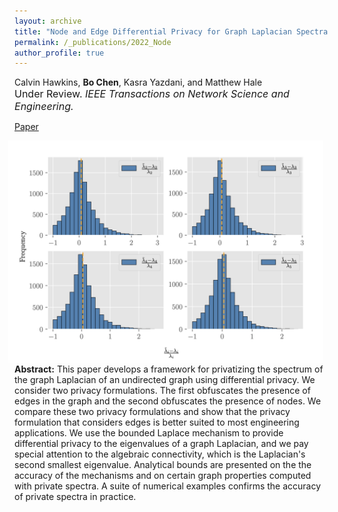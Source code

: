 ```yaml
---
layout: archive
title: "Node and Edge Differential Privacy for Graph Laplacian Spectra: Mechanisms and Scaling Laws"
permalink: /_publications/2022_Node
author_profile: true
---
```


Calvin Hawkins, **Bo Chen**, Kasra Yazdani, and Matthew Hale<br><span style="font-size:12pt"> Under Review. *IEEE Transactions on Network Science and Engineering.*</span><br>

[Paper](https://arxiv.org/pdf/2211.15366.pdf)

<img 
src="/images/Node_Edge_dp_result.png" 
width=600 
style="float: right; margin-left: 10px; margin-right: 10px;">

**Abstract:** This paper develops a framework for privatizing the spectrum of the graph Laplacian of an undirected graph using differential privacy. We consider two privacy formulations. The first obfuscates the presence of edges in the graph and the second obfuscates the presence of nodes. We compare these two privacy formulations and show that the privacy formulation that considers edges is better suited to most engineering applications. We use the bounded Laplace mechanism to provide differential privacy to the eigenvalues of a graph Laplacian, and we pay special attention to the algebraic connectivity, which is the Laplacian's second smallest eigenvalue. Analytical bounds are presented on the the accuracy of the mechanisms and on certain graph properties computed with private spectra. A suite of numerical examples confirms the accuracy of private spectra in practice.
